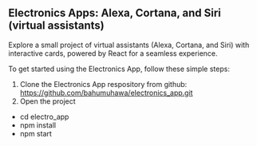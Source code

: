 ## Electronics Apps: Alexa, Cortana, and Siri (virtual assistants)

Explore a small project of virtual assistants (Alexa, Cortana, and Siri) with interactive cards, powered by React for a seamless experience. 

To get started using the Electronics App, follow these simple steps:

1. Clone the Electronics App respository from github: https://github.com/bahumuhawa/electronics_app.git
2. Open the project
- cd electro_app
- npm install
- npm start 
